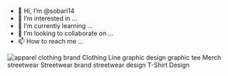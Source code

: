 - 👋 Hi, I’m @sobari14
- 👀 I’m interested in ...
- 🌱 I’m currently learning ...
- 💞️ I’m looking to collaborate on ...
- 📫 How to reach me ...

<!---
sobari14/sobari14 is a ✨ special ✨ repository because its `README.md` (this file) appears on your GitHub profile.
You can click the Preview link to take a look at your changes.
--->
<div class="ImageElement-root-kir ImageElement-loaded-icR"><img src="https://mir-s3-cdn-cf.behance.net/project_modules/1400/3940f6115431263.604ea44fbc132.jpg" srcset="https://mir-s3-cdn-cf.behance.net/project_modules/disp/3940f6115431263.604ea44fbc132.jpg 600w, https://mir-s3-cdn-cf.behance.net/project_modules/max_1200/3940f6115431263.604ea44fbc132.jpg 1200w, https://mir-s3-cdn-cf.behance.net/project_modules/1400_opt_1/3940f6115431263.604ea44fbc132.jpg 1400w, https://mir-s3-cdn-cf.behance.net/project_modules/fs/3940f6115431263.604ea44fbc132.jpg 1920w, https://mir-s3-cdn-cf.behance.net/project_modules/2800_opt_1/3940f6115431263.604ea44fbc132.jpg 2800w" sizes="(max-width: 1400px) 100vw, 1400px" class="ImageElement-image-SRv ImageElement-blockPointerEvents-Rkg" alt="apparel clothing brand Clothing Line graphic design  graphic tee Merch streetwear Streetwear brand streetwear design T-Shirt Design" loading="lazy"><!----></div>
